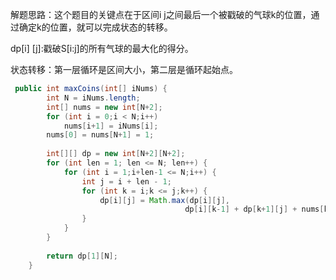 解题思路：这个题目的关键点在于区间i j之间最后一个被戳破的气球k的位置，通过确定k的位置，就可以完成状态的转移。

dp[i] [j]:戳破S[i:j]的所有气球的最大化的得分。

状态转移：第一层循环是区间大小，第二层是循环起始点。

```java
 public int maxCoins(int[] iNums) {
        int N = iNums.length;
        int[] nums = new int[N+2];
        for (int i = 0;i < N;i++)
            nums[i+1] = iNums[i];
        nums[0] = nums[N+1] = 1;
        
        int[][] dp = new int[N+2][N+2];
        for (int len = 1; len <= N; len++) {
            for (int i = 1;i+len-1 <= N;i++) {
                int j = i + len - 1;
                for (int k = i;k <= j;k++) {
                    dp[i][j] = Math.max(dp[i][j], 
                                       dp[i][k-1] + dp[k+1][j] + nums[k]*nums[i-1]*nums[j+1]);
                }
            }
        }
        
        return dp[1][N];
    }
```

